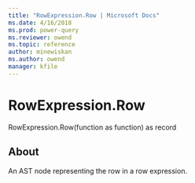 ```yaml
---
title: "RowExpression.Row | Microsoft Docs"
ms.date: 4/16/2018
ms.prod: power-query
ms.reviewer: owend
ms.topic: reference
author: minewiskan
ms.author: owend
manager: kfile
---
```

# RowExpression.Row
RowExpression.Row(function as function) as record  
  
## About  
An AST node representing the row in a row expression.  
  
